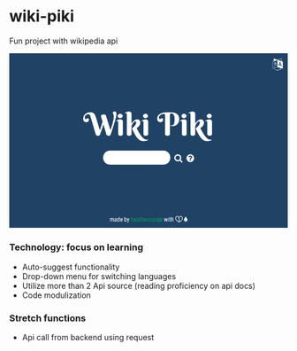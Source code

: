 # wiki-piki
Fun project with wikipedia api 

![img](https://github.com/Heathercoraje/wiki-piki/blob/master/wikipiki_demo.png?raw=true)

### Technology: focus on learning 
+ Auto-suggest functionality
+ Drop-down menu for switching languages 
+ Utilize more than 2 Api source (reading proficiency on api docs)
+ Code modulization

### Stretch functions 
+ Api call from backend using request 

